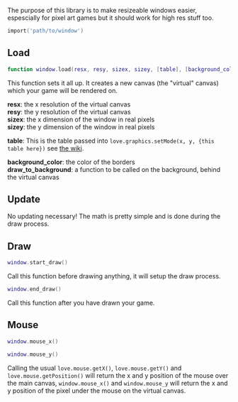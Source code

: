 The purpose of this library is to make resizeable windows easier, espescially for pixel art games but it should work for high res stuff too.

```lua
import('path/to/window')
```

## Load

```lua
function window.load(resx, resy, sizex, sizey, [table], [background_color], [draw_to_background])
```
This function sets it all up. It creates a new canvas (the "virtual" canvas) which your game will be rendered on.

__resx__: the x resolution of the virtual canvas  
__resy__: the y resolution of the virtual canvas  
__sizex__: the x dimension of the window in real pixels  
__sizey__: the y dimension of the window in real pixels  

__table__: This is the table passed into `love.graphics.setMode(x, y, {this table here})` see [the wiki](https://love2d.org/wiki/love.window.setMode).  

__background_color__: the color of the borders  
__draw_to_background__: a function to be called on the background, behind the virtual canvas

## Update
No updating necessary! The math is pretty simple and is done during the draw process. 


## Draw

```lua
window.start_draw()
```
Call this function before drawing anything, it will setup the draw process.
```lua
window.end_draw()
```
Call this function after you have drawn your game.



## Mouse
```lua
window.mouse_x()
```

```lua
window.mouse_y()
```

Calling the usual `love.mouse.getX()`, `love.mouse.getY()` and `love.mouse.getPosition()` will return the x and y position of the mouse over the main canvas, `window.mouse_x()` and `window.mouse_y` will return the x and y position of the pixel under the mouse on the virtual canvas.

